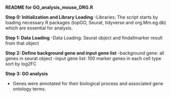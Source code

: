 **README for GO_analysis_mouse_DRG.R**

**Step 0: Initialization and Library Loading**
-Libraries: The script starts by loading necessary R packages (topGO, Seurat, tidyverse and org.Mm.eg.db) which are essential for analysis.


**Step 1: Data Loading**
-Data Loading: Seurat object and findallmarker result from that object


**Step 2: Define background gene and input gene list**
-background gene: all genes in seurat object
-input gene list: 100 marker genes in each cell type sort by log2FC

**Step 3: GO analysis**
- Genes were annotated for their biological process and associated gene ontology terms. 

